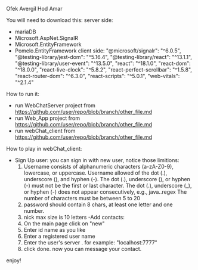 Ofek Avergil 
Hod Amar 

You will need to download this:
server side:
- mariaDB
- Microsoft.AspNet.SignalR
- Microsoft.EntityFramework
- Pomelo.EntityFramework
client side:
    "@microsoft/signalr": "^6.0.5",
    "@testing-library/jest-dom": "^5.16.4",
    "@testing-library/react": "^13.1.1",
    "@testing-library/user-event": "^13.5.0",
    "react": "^18.1.0",
    "react-dom": "^18.0.0",
    "react-live-clock": "^5.8.2",
    "react-perfect-scrollbar": "^1.5.8",
    "react-router-dom": "^6.3.0",
    "react-scripts": "^5.0.1",
    "web-vitals": "^2.1.4"

How to run it:
- run WebChatServer project from https://github.com/user/repo/blob/branch/other_file.md
- run Web_App project from https://github.com/user/repo/blob/branch/other_file.md
- run webChat_client from https://github.com/user/repo/blob/branch/other_file.md

How to play in webChat_client:
- Sign Up user:
    you can  sign in with new user, notice those limitions: 
    1. Username consists of alphanumeric characters (a-zA-Z0-9), lowercase, or uppercase.
    Username allowed of the dot (.), underscore (), and hyphen (-).
    The dot (.), underscore (), or hyphen (-) must not be the first or last character.
    The dot (.), underscore (_), or hyphen (-) does not appear consecutively, e.g., java..regex
    The number of characters must be between 5 to 20
    2. password should contain 8 chars, at least one letter and one number.
    3. nick max size is 10 letters
-Add contacts:
    1. On the main page click on "new"
    2. Enter id name as you like
    3. Enter a registered user name
    4. Enter the user's server . for example: "localhost:7777"
    5. click done. now you can message your contact.

enjoy!
